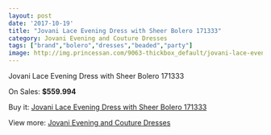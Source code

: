 ```yaml
---
layout: post
date: '2017-10-19'
title: "Jovani Lace Evening Dress with Sheer Bolero 171333"
category: Jovani Evening and Couture Dresses
tags: ["brand","bolero","dresses","beaded","party"]
image: http://img.princessan.com/9063-thickbox_default/jovani-lace-evening-dress-with-sheer-bolero-171333.jpg
---
```

Jovani Lace Evening Dress with Sheer Bolero 171333

On Sales: **$559.994**
<a href="https://www.princessan.com/en/jovani-evening-and-couture-dresses/3984-jovani-lace-evening-dress-with-sheer-bolero-171333.html"><amp-img layout="responsive" width="600" height="600" src="//img.princessan.com/9063-thickbox_default/jovani-lace-evening-dress-with-sheer-bolero-171333.jpg" alt="Jovani Lace Evening Dress with Sheer Bolero 171333 0" /></a>
<a href="https://www.princessan.com/en/jovani-evening-and-couture-dresses/3984-jovani-lace-evening-dress-with-sheer-bolero-171333.html"><amp-img layout="responsive" width="600" height="600" src="//img.princessan.com/9065-thickbox_default/jovani-lace-evening-dress-with-sheer-bolero-171333.jpg" alt="Jovani Lace Evening Dress with Sheer Bolero 171333 1" /></a>
<a href="https://www.princessan.com/en/jovani-evening-and-couture-dresses/3984-jovani-lace-evening-dress-with-sheer-bolero-171333.html"><amp-img layout="responsive" width="600" height="600" src="//img.princessan.com/9064-thickbox_default/jovani-lace-evening-dress-with-sheer-bolero-171333.jpg" alt="Jovani Lace Evening Dress with Sheer Bolero 171333 2" /></a>

Buy it: [Jovani Lace Evening Dress with Sheer Bolero 171333](https://www.princessan.com/en/jovani-evening-and-couture-dresses/3984-jovani-lace-evening-dress-with-sheer-bolero-171333.html "Jovani Lace Evening Dress with Sheer Bolero 171333")

View more: [Jovani Evening and Couture Dresses](https://www.princessan.com/en/27-jovani-evening-and-couture-dresses "Jovani Evening and Couture Dresses")